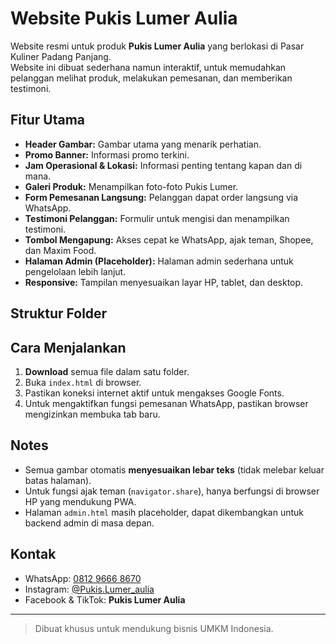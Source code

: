 # Website Pukis Lumer Aulia

Website resmi untuk produk **Pukis Lumer Aulia** yang berlokasi di Pasar Kuliner Padang Panjang.  
Website ini dibuat sederhana namun interaktif, untuk memudahkan pelanggan melihat produk, melakukan pemesanan, dan memberikan testimoni.

## Fitur Utama

- **Header Gambar:** Gambar utama yang menarik perhatian.
- **Promo Banner:** Informasi promo terkini.
- **Jam Operasional & Lokasi:** Informasi penting tentang kapan dan di mana.
- **Galeri Produk:** Menampilkan foto-foto Pukis Lumer.
- **Form Pemesanan Langsung:** Pelanggan dapat order langsung via WhatsApp.
- **Testimoni Pelanggan:** Formulir untuk mengisi dan menampilkan testimoni.
- **Tombol Mengapung:** Akses cepat ke WhatsApp, ajak teman, Shopee, dan Maxim Food.
- **Halaman Admin (Placeholder):** Halaman admin sederhana untuk pengelolaan lebih lanjut.
- **Responsive:** Tampilan menyesuaikan layar HP, tablet, dan desktop.

## Struktur Folder
## Cara Menjalankan

1. **Download** semua file dalam satu folder.
2. Buka `index.html` di browser.
3. Pastikan koneksi internet aktif untuk mengakses Google Fonts.
4. Untuk mengaktifkan fungsi pemesanan WhatsApp, pastikan browser mengizinkan membuka tab baru.

## Notes

- Semua gambar otomatis **menyesuaikan lebar teks** (tidak melebar keluar batas halaman).
- Untuk fungsi ajak teman (`navigator.share`), hanya berfungsi di browser HP yang mendukung PWA.
- Halaman `admin.html` masih placeholder, dapat dikembangkan untuk backend admin di masa depan.

## Kontak

- WhatsApp: [0812 9666 8670](https://wa.me/6281296668670)
- Instagram: [@Pukis.Lumer_aulia](https://instagram.com/Pukis.Lumer_aulia)
- Facebook & TikTok: **Pukis Lumer Aulia**

---

> Dibuat khusus untuk mendukung bisnis UMKM Indonesia.
